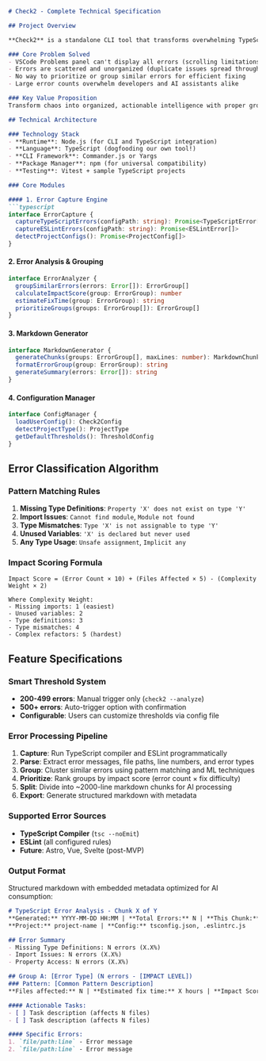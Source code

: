 ```markdown
# Check2 - Complete Technical Specification

## Project Overview

**Check2** is a standalone CLI tool that transforms overwhelming TypeScript and ESLint error output into organized, AI-friendly markdown chunks. It automatically detects error thresholds, groups similar issues, and creates actionable task lists optimized for AI-assisted codebase cleanup.

### Core Problem Solved
- VSCode Problems panel can't display all errors (scrolling limitations)
- Errors are scattered and unorganized (duplicate issues spread throughout)
- No way to prioritize or group similar errors for efficient fixing
- Large error counts overwhelm developers and AI assistants alike

### Key Value Proposition
Transform chaos into organized, actionable intelligence with proper grouping, impact scoring, and AI-optimized formatting.

## Technical Architecture

### Technology Stack
- **Runtime**: Node.js (for CLI and TypeScript integration)
- **Language**: TypeScript (dogfooding our own tool!)
- **CLI Framework**: Commander.js or Yargs
- **Package Manager**: npm (for universal compatibility)
- **Testing**: Vitest + sample TypeScript projects

### Core Modules

#### 1. Error Capture Engine
```typescript
interface ErrorCapture {
  captureTypeScriptErrors(configPath: string): Promise<TypeScriptError[]>
  captureESLintErrors(configPath: string): Promise<ESLintError[]>
  detectProjectConfigs(): Promise<ProjectConfig[]>
}
```

#### 2. Error Analysis & Grouping
```typescript
interface ErrorAnalyzer {
  groupSimilarErrors(errors: Error[]): ErrorGroup[]
  calculateImpactScore(group: ErrorGroup): number
  estimateFixTime(group: ErrorGroup): string
  prioritizeGroups(groups: ErrorGroup[]): ErrorGroup[]
}
```

#### 3. Markdown Generator
```typescript
interface MarkdownGenerator {
  generateChunks(groups: ErrorGroup[], maxLines: number): MarkdownChunk[]
  formatErrorGroup(group: ErrorGroup): string
  generateSummary(errors: Error[]): string
}
```

#### 4. Configuration Manager
```typescript
interface ConfigManager {
  loadUserConfig(): Check2Config
  detectProjectType(): ProjectType
  getDefaultThresholds(): ThresholdConfig
}
```

## Error Classification Algorithm

### Pattern Matching Rules
1. **Missing Type Definitions**: `Property 'X' does not exist on type 'Y'`
2. **Import Issues**: `Cannot find module`, `Module not found`
3. **Type Mismatches**: `Type 'X' is not assignable to type 'Y'`
4. **Unused Variables**: `'X' is declared but never used`
5. **Any Type Usage**: `Unsafe assignment`, `Implicit any`

### Impact Scoring Formula
```
Impact Score = (Error Count × 10) + (Files Affected × 5) - (Complexity Weight × 2)

Where Complexity Weight:
- Missing imports: 1 (easiest)
- Unused variables: 2 
- Type definitions: 3
- Type mismatches: 4
- Complex refactors: 5 (hardest)
```

## Feature Specifications

### Smart Threshold System
- **200-499 errors**: Manual trigger only (`check2 --analyze`)
- **500+ errors**: Auto-trigger option with confirmation
- **Configurable**: Users can customize thresholds via config file

### Error Processing Pipeline
1. **Capture**: Run TypeScript compiler and ESLint programmatically
2. **Parse**: Extract error messages, file paths, line numbers, and error types
3. **Group**: Cluster similar errors using pattern matching and ML techniques
4. **Prioritize**: Rank groups by impact score (error count × fix difficulty)
5. **Split**: Divide into ~2000-line markdown chunks for AI processing
6. **Export**: Generate structured markdown with metadata

### Supported Error Sources
- **TypeScript Compiler** (`tsc --noEmit`)
- **ESLint** (all configured rules)
- **Future**: Astro, Vue, Svelte (post-MVP)

### Output Format
Structured markdown with embedded metadata optimized for AI consumption:

```markdown
# TypeScript Error Analysis - Chunk X of Y
**Generated:** YYYY-MM-DD HH:MM | **Total Errors:** N | **This Chunk:** N errors
**Project:** project-name | **Config:** tsconfig.json, .eslintrc.js

## Error Summary
- Missing Type Definitions: N errors (X.X%)
- Import Issues: N errors (X.X%)
- Property Access: N errors (X.X%)

## Group A: [Error Type] (N errors - [IMPACT LEVEL])
### Pattern: [Common Pattern Description]
**Files affected:** N | **Estimated fix time:** X hours | **Impact Score:** XX

#### Actionable Tasks:
- [ ] Task description (affects N files)
- [ ] Task description (affects N files)

#### Specific Errors:
1. `file/path:line` - Error message
2. `file/path:line` - Error message
```
```
